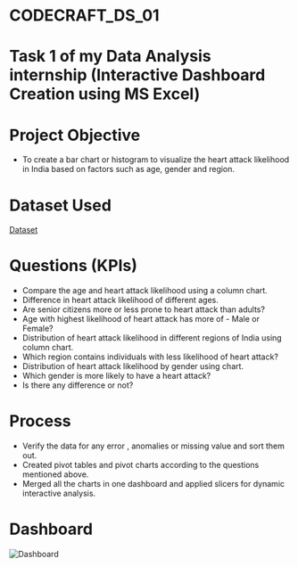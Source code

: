 # CODECRAFT_DS_01
# Task 1 of my Data Analysis internship (Interactive Dashboard Creation using MS Excel)

# Project Objective
- To create a bar chart or histogram to visualize the heart attack likelihood in India based on factors such as age, gender and region.

# Dataset Used
<a href="https://github.com/deepti-chaudhary/CODECRAFT_DS_01/blob/main/heart_attack_youngsters_india.xlsx">Dataset</a>

# Questions (KPIs)
- Compare the age and heart attack likelihood using a column chart.
- Difference in heart attack likelihood of different ages.
- Are senior citizens more or less prone to heart attack than adults?
- Age with highest likelihood of heart attack has more of - Male or Female?
- Distribution of heart attack likelihood in different regions of India using column chart.
- Which region contains individuals with less likelihood of heart attack?
- Distribution of heart attack likelihood by gender using chart.
- Which gender is more likely to have a heart attack?
- Is there any difference or not?

# Process
- Verify the data for any error , anomalies or missing value and sort them out.
- Created pivot tables and pivot charts according to the questions mentioned above.
- Merged all the charts in one dashboard and applied slicers  for dynamic interactive analysis.

# Dashboard
![Dashboard](https://github.com/user-attachments/assets/babf046a-0cc9-44bf-bd39-b8501a558278)
